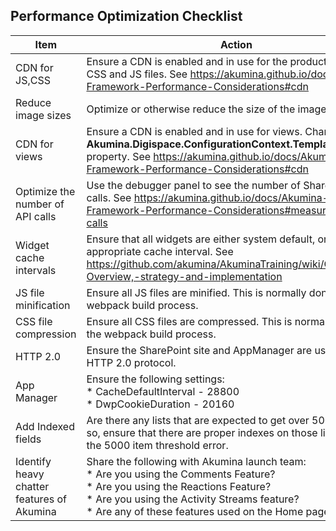 ## Performance Optimization Checklist

| Item | Action |
| -- | -- |
| CDN for JS,CSS | Ensure a CDN is enabled and in use for the production site for CSS and JS files. See https://akumina.github.io/docs/Akumina-Framework-Performance-Considerations#cdn |
| Reduce image sizes | Optimize or otherwise reduce the size of the images. |
| CDN for views | Ensure a CDN is enabled and in use for views. Change the **Akumina.Digispace.ConfigurationContext.TemplatePrefixURL** property. See https://akumina.github.io/docs/Akumina-Framework-Performance-Considerations#cdn |
| Optimize the number of API calls | Use the debugger panel to see the number of SharePoint API calls. See https://akumina.github.io/docs/Akumina-Framework-Performance-Considerations#measuring-api-calls |
| Widget cache intervals | Ensure that all widgets are either system default, or use the appropriate cache interval. See https://github.com/akumina/AkuminaTraining/wiki/Caching:-Overview,-strategy-and-implementation |
| JS file minification | Ensure all JS files are minified. This is normally done via the webpack build process. |
| CSS file compression | Ensure all CSS files are compressed. This is normally done via the webpack build process. |
| HTTP 2.0 | Ensure the SharePoint site and AppManager are using the HTTP 2.0 protocol. |
| App Manager | Ensure the following settings:<br /> * CacheDefaultInterval - 28800 <br /> * DwpCookieDuration - 20160 |
| Add Indexed fields | Are there any lists that are expected to get over 5000 items? If so, ensure that there are proper indexes on those lists to avoid the 5000 item threshold error. |
| Identify heavy chatter features of Akumina | Share the following with Akumina launch team: <br />* Are you using the Comments Feature?<br />* Are you using the Reactions Feature? <br />* Are you using the Activity Streams feature? <br />* Are any of these features used on the Home page?

